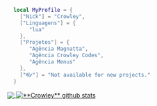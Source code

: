 ```lua
  local MyProfile = {
    ["Nick"] = "Crowley",
    ["Linguagens"] = {
       "lua"
    },
    ["Projetos"] = {
       "Agência Magnatta",
       "Agência Crowley Codes",
       "Agência Menus"
    },
    ["👓"] = "Not available for new projects."
  }
```
<a href="https://github.com/crowdv">
  <img align="center" src="https://github-readme-stats.vercel.app/api/top-langs/?username=crowdv&theme=dracula&hide_langs_below=1" />
</a>

<a href="https://github.com/crowdv">
 <img align="center" src="https://github-readme-stats.vercel.app/api?username=crowdv&show_icons=true&theme=dracula&line_height=27" alt="**Crowley** github stats"/>
</a>
